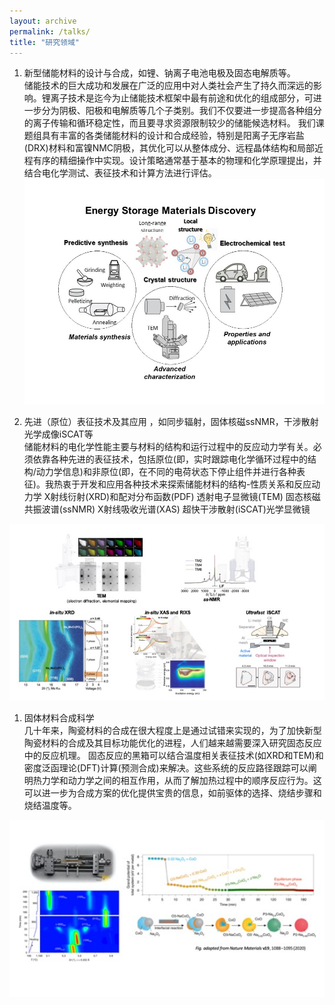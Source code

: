 ```yaml
---
layout: archive
permalink: /talks/
title: "研究领域"
---
```


1. 新型储能材料的设计与合成，如锂、钠离子电池电极及固态电解质等。<br>
   储能技术的巨大成功和发展在广泛的应用中对人类社会产生了持久而深远的影响。锂离子技术是迄今为止储能技术框架中最有前途和优化的组成部分，可进一步分为阴极、阳极和电解质等几个子类别。我们不仅要进一步提高各种组分的离子传输和循环稳定性，而且要寻求资源限制较少的储能候选材料。
   我们课题组具有丰富的各类储能材料的设计和合成经验，特别是阳离子无序岩盐(DRX)材料和富镍NMC阴极，其优化可以从整体成分、远程晶体结构和局部近程有序的精细操作中实现。设计策略通常基于基本的物理和化学原理提出，并结合电化学测试、表征技术和计算方法进行评估。
![ESMD.png](/images/ESMD.png)

1. 先进（原位）表征技术及其应用 ，如同步辐射，固体核磁ssNMR，干涉散射光学成像iSCAT等<br>
    储能材料的电化学性能主要与材料的结构和运行过程中的反应动力学有关。必须依靠各种先进的表征技术，包括原位(即，实时跟踪电化学循环过程中的结构/动力学信息)和非原位(即，在不同的电荷状态下停止组件并进行各种表征)。我热衷于开发和应用各种技术来探索储能材料的结构-性质关系和反应动力学
    X射线衍射(XRD)和配对分布函数(PDF)
    透射电子显微镜(TEM)
    固态核磁共振波谱(ssNMR)
    X射线吸收光谱(XAS)
    超快干涉散射(iSCAT)光学显微镜

![characterization.jpg](/images/characterization.jpg)


1. 固体材料合成科学<br>
    几十年来，陶瓷材料的合成在很大程度上是通过试错来实现的，为了加快新型陶瓷材料的合成及其目标功能优化的进程，人们越来越需要深入研究固态反应中的反应机理。
固态反应的黑箱可以结合温度相关表征技术(如XRD和TEM)和密度泛函理论(DFT)计算(预测合成)来解决。这些系统的反应路径跟踪可以阐明热力学和动力学之间的相互作用，从而了解加热过程中的顺序反应行为。这可以进一步为合成方案的优化提供宝贵的信息，如前驱体的选择、烧结步骤和烧结温度等。

![synthesis.jpg](/images/synthesis.jpg)







